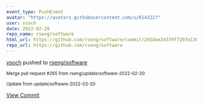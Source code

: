 ```yaml
---
event_type: PushEvent
avatar: "https://avatars.githubusercontent.com/u/814322?"
user: vsoch
date: 2022-02-20
repo_name: rseng/software
html_url: https://github.com/rseng/software/commit/2d1dae24379f7297e1308169f1d9aca2809bcc31
repo_url: https://github.com/rseng/software
---
```


<a href='https://github.com/vsoch' target='_blank'>vsoch</a> pushed to <a href='https://github.com/rseng/software' target='_blank'>rseng/software</a>

<small>Merge pull request #265 from rseng/update/software-2022-02-20

Update from update/software-2022-02-20</small>

<a href='https://github.com/rseng/software/commit/2d1dae24379f7297e1308169f1d9aca2809bcc31' target='_blank'>View Commit</a>